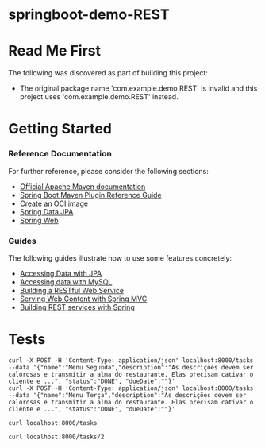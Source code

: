 # springboot-demo-REST

# Read Me First
The following was discovered as part of building this project:

* The original package name 'com.example.demo REST' is invalid and this project uses 'com.example.demo.REST' instead.

# Getting Started

### Reference Documentation
For further reference, please consider the following sections:

* [Official Apache Maven documentation](https://maven.apache.org/guides/index.html)
* [Spring Boot Maven Plugin Reference Guide](https://docs.spring.io/spring-boot/docs/2.7.8/maven-plugin/reference/html/)
* [Create an OCI image](https://docs.spring.io/spring-boot/docs/2.7.8/maven-plugin/reference/html/#build-image)
* [Spring Data JPA](https://docs.spring.io/spring-boot/docs/2.7.8/reference/htmlsingle/#data.sql.jpa-and-spring-data)
* [Spring Web](https://docs.spring.io/spring-boot/docs/2.7.8/reference/htmlsingle/#web)

### Guides
The following guides illustrate how to use some features concretely:

* [Accessing Data with JPA](https://spring.io/guides/gs/accessing-data-jpa/)
* [Accessing data with MySQL](https://spring.io/guides/gs/accessing-data-mysql/)
* [Building a RESTful Web Service](https://spring.io/guides/gs/rest-service/)
* [Serving Web Content with Spring MVC](https://spring.io/guides/gs/serving-web-content/)
* [Building REST services with Spring](https://spring.io/guides/tutorials/rest/)

# Tests
```
curl -X POST -H 'Content-Type: application/json' localhost:8000/tasks --data '{"name":"Menu Segunda","description":"As descrições devem ser calorosas e transmitir a alma do restaurante. Elas precisam cativar o cliente e ...", "status":"DONE", "dueDate":""}'
curl -X POST -H 'Content-Type: application/json' localhost:8000/tasks --data '{"name":"Menu Terça","description":"As descrições devem ser calorosas e transmitir a alma do restaurante. Elas precisam cativar o cliente e ...", "status":"DONE", "dueDate":""}'

curl localhost:8000/tasks

curl localhost:8000/tasks/2
```
